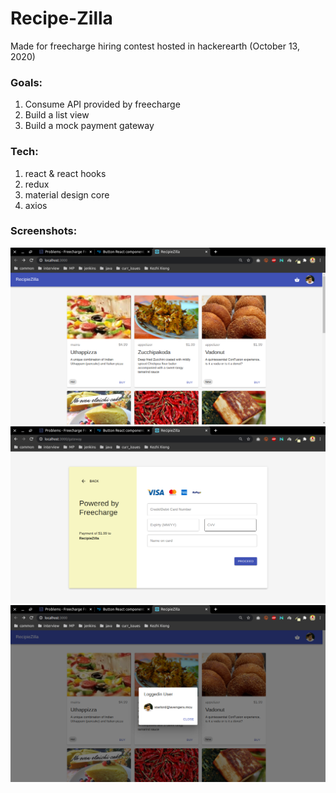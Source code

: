 # Recipe-Zilla 

Made for freecharge hiring contest hosted in hackerearth (October 13, 2020)

### Goals:

1. Consume API provided by freecharge
1. Build a list view
1. Build a mock payment gateway

### Tech:

1. react & react hooks
1. redux
1. material design core
1. axios

### Screenshots:

<img src='./snaps/recipe-list.png' />
<img src='./snaps/payment-gateway.png' />
<img src='./snaps/user-logged-in.png' />